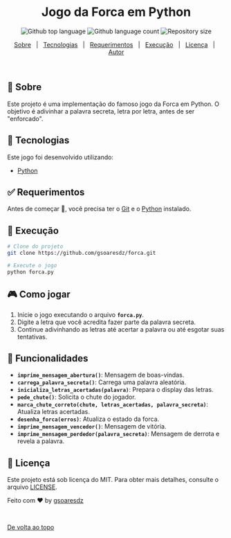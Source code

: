 <h1 align="center">Jogo da Forca em Python</h1>

<p align="center">
  <img alt="Github top language" src="https://img.shields.io/github/languages/top/gsoaresdz/forca?color=56BEB8">
  <img alt="Github language count" src="https://img.shields.io/github/languages/count/gsoaresdz/forca?color=56BEB8">
  <img alt="Repository size" src="https://img.shields.io/github/repo-size/gsoaresdz/forca?color=56BEB8">
</p>

<p align="center">
  <a href="#dart-sobre">Sobre</a> &#xa0; | &#xa0;
  <a href="#rocket-tecnologias">Tecnologias</a> &#xa0; | &#xa0;
  <a href="#white_check_mark-requerimentos">Requerimentos</a> &#xa0; | &#xa0;
  <a href="#checkered_flag-execução">Execução</a> &#xa0; | &#xa0;
  <a href="#memo-licença">Licença</a> &#xa0; | &#xa0;
  <a href="https://github.com/seuusuario" target="_blank">Autor</a>
</p>

<br>

## :dart: Sobre

Este projeto é uma implementação do famoso jogo da Forca em Python. O objetivo é adivinhar a palavra secreta, letra por letra, antes de ser "enforcado".

## :rocket: Tecnologias

Este jogo foi desenvolvido utilizando:

- [Python](https://www.python.org/)

## :white_check_mark: Requerimentos

Antes de começar :checkered_flag:, você precisa ter o [Git](https://git-scm.com) e o [Python](https://www.python.org/) instalado.

## :checkered_flag: Execução

```bash
# Clone do projeto
git clone https://github.com/gsoaresdz/forca.git

# Execute o jogo
python forca.py
```

## **:video_game: Como jogar**

1. Inicie o jogo executando o arquivo **`forca.py`**.
2. Digite a letra que você acredita fazer parte da palavra secreta.
3. Continue adivinhando as letras até acertar a palavra ou até esgotar suas tentativas.

## **:memo: Funcionalidades**

- **`imprime_mensagem_abertura()`**: Mensagem de boas-vindas.
- **`carrega_palavra_secreta()`**: Carrega uma palavra aleatória.
- **`inicializa_letras_acertadas(palavra)`**: Prepara o display das letras.
- **`pede_chute()`**: Solicita o chute do jogador.
- **`marca_chute_correto(chute, letras_acertadas, palavra_secreta)`**: Atualiza letras acertadas.
- **`desenha_forca(erros)`**: Atualiza o estado da forca.
- **`imprime_mensagem_vencedor()`**: Mensagem de vitória.
- **`imprime_mensagem_perdedor(palavra_secreta)`**: Mensagem de derrota e revela a palavra.

## :memo: Licença

Este projeto está sob licença do MIT. Para obter mais detalhes, consulte o arquivo [LICENSE](LICENSE).

Feito com :heart: by <a href="https://github.com/gsoaresdz" target="_blank">gsoaresdz</a>

&#xa0;

<a href="#top">De volta ao topo</a>


